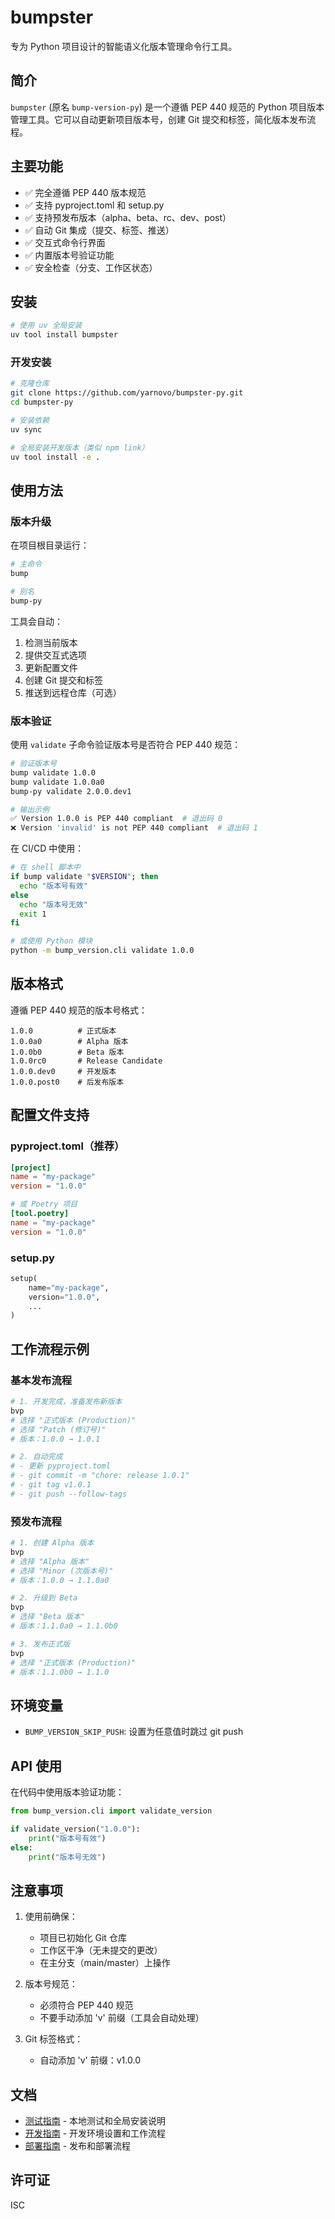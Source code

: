 # bumpster

专为 Python 项目设计的智能语义化版本管理命令行工具。

## 简介

`bumpster` (原名 `bump-version-py`) 是一个遵循 PEP 440 规范的 Python 项目版本管理工具。它可以自动更新项目版本号，创建 Git 提交和标签，简化版本发布流程。

## 主要功能

- ✅ 完全遵循 PEP 440 版本规范
- ✅ 支持 pyproject.toml 和 setup.py
- ✅ 支持预发布版本（alpha、beta、rc、dev、post）
- ✅ 自动 Git 集成（提交、标签、推送）
- ✅ 交互式命令行界面
- ✅ 内置版本号验证功能
- ✅ 安全检查（分支、工作区状态）

## 安装

```bash
# 使用 uv 全局安装
uv tool install bumpster
```

### 开发安装

```bash
# 克隆仓库
git clone https://github.com/yarnovo/bumpster-py.git
cd bumpster-py

# 安装依赖
uv sync

# 全局安装开发版本（类似 npm link）
uv tool install -e .
```

## 使用方法

### 版本升级

在项目根目录运行：

```bash
# 主命令
bump

# 别名
bump-py
```

工具会自动：
1. 检测当前版本
2. 提供交互式选项
3. 更新配置文件
4. 创建 Git 提交和标签
5. 推送到远程仓库（可选）

### 版本验证

使用 `validate` 子命令验证版本号是否符合 PEP 440 规范：

```bash
# 验证版本号
bump validate 1.0.0
bump validate 1.0.0a0
bump-py validate 2.0.0.dev1

# 输出示例
✅ Version 1.0.0 is PEP 440 compliant  # 退出码 0
❌ Version 'invalid' is not PEP 440 compliant  # 退出码 1
```

在 CI/CD 中使用：

```bash
# 在 shell 脚本中
if bump validate "$VERSION"; then
  echo "版本号有效"
else
  echo "版本号无效"
  exit 1
fi

# 或使用 Python 模块
python -m bump_version.cli validate 1.0.0
```

## 版本格式

遵循 PEP 440 规范的版本号格式：

```
1.0.0          # 正式版本
1.0.0a0        # Alpha 版本
1.0.0b0        # Beta 版本
1.0.0rc0       # Release Candidate
1.0.0.dev0     # 开发版本
1.0.0.post0    # 后发布版本
```

## 配置文件支持

### pyproject.toml（推荐）

```toml
[project]
name = "my-package"
version = "1.0.0"

# 或 Poetry 项目
[tool.poetry]
name = "my-package" 
version = "1.0.0"
```

### setup.py

```python
setup(
    name="my-package",
    version="1.0.0",
    ...
)
```

## 工作流程示例

### 基本发布流程

```bash
# 1. 开发完成，准备发布新版本
bvp
# 选择 "正式版本 (Production)"
# 选择 "Patch (修订号)"
# 版本：1.0.0 → 1.0.1

# 2. 自动完成
# - 更新 pyproject.toml
# - git commit -m "chore: release 1.0.1"
# - git tag v1.0.1
# - git push --follow-tags
```

### 预发布流程

```bash
# 1. 创建 Alpha 版本
bvp
# 选择 "Alpha 版本"
# 选择 "Minor (次版本号)"
# 版本：1.0.0 → 1.1.0a0

# 2. 升级到 Beta
bvp
# 选择 "Beta 版本"
# 版本：1.1.0a0 → 1.1.0b0

# 3. 发布正式版
bvp
# 选择 "正式版本 (Production)"
# 版本：1.1.0b0 → 1.1.0
```

## 环境变量

- `BUMP_VERSION_SKIP_PUSH`: 设置为任意值时跳过 git push

## API 使用

在代码中使用版本验证功能：

```python
from bump_version.cli import validate_version

if validate_version("1.0.0"):
    print("版本号有效")
else:
    print("版本号无效")
```

## 注意事项

1. 使用前确保：
   - 项目已初始化 Git 仓库
   - 工作区干净（无未提交的更改）
   - 在主分支（main/master）上操作

2. 版本号规范：
   - 必须符合 PEP 440 规范
   - 不要手动添加 'v' 前缀（工具会自动处理）

3. Git 标签格式：
   - 自动添加 'v' 前缀：v1.0.0

## 文档

- [测试指南](TESTING.md) - 本地测试和全局安装说明
- [开发指南](DEVELOPMENT.md) - 开发环境设置和工作流程
- [部署指南](DEPLOYMENT.md) - 发布和部署流程

## 许可证

ISC